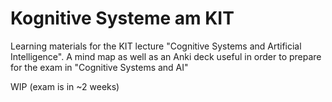 Kognitive Systeme am KIT
=====================

Learning materials for the KIT lecture "Cognitive Systems and Artificial Intelligence".
A mind map as well as an Anki deck useful in order to prepare for the exam in "Cognitive Systems and AI"

WIP (exam is in ~2 weeks)

